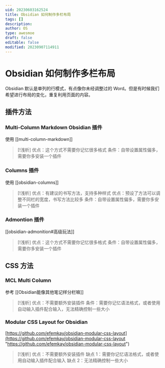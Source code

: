 ```yaml
---
uid: 20230603162524
title: Obsidian 如何制作多栏布局
tags: []
description: 
author: OS
type: awesmoe
draft: false
editable: false
modified: 20230907114911
---
```


# Obsidian 如何制作多栏布局

Obsidian 默认是单列的行模式，有点像你未经调整过的 Word。但是有时候我们希望进行布局的变化，重复利用页面的内容。

## 插件方法

### Multi-Column Markdown Obsidian 插件

使用 [[multi-column-markdown]]

>[!浅析]
>优点：这个方式不需要你记忆很多格式
>条件：自带设置属性偏多，需要你多安装一个插件

### Columns 插件

使用 [[obsidian-columns]]

>[!浅析]
>优点：有建议的书写方法，支持多种样式
>优点：预设了方法可以调整不同栏的宽度，书写方法比较多
>条件：自带设置属性偏多，需要你多安装一个插件

### Admontion 插件

[[obsidian-admonition#高级玩法]]

>[!浅析]
>优点：这个方式不需要你记忆很多格式
>条件：自带设置属性偏多，需要你多安装一个插件

## CSS 方法

### MCL Multi Column

参考 [[Obsidian能像其他笔记样分栏嘛]]

>[!浅析]
>优点：不需要额外安装插件
>条件：需要你记忆语法格式，或者使用自动输入插件配合输入，无法精确控制一些大小

### Modular CSS Layout for Obsidian

[https://github.com/efemkay/obsidian-modular-css-layout](https://github.com/efemkay/obsidian-modular-css-layout "https://github.com/efemkay/obsidian-modular-css-layout")

>[!浅析]
>优点：不需要额外安装插件
>缺点 1：需要你记忆语法格式，或者使用自动输入插件配合输入
>缺点 2：无法精确控制一些大小